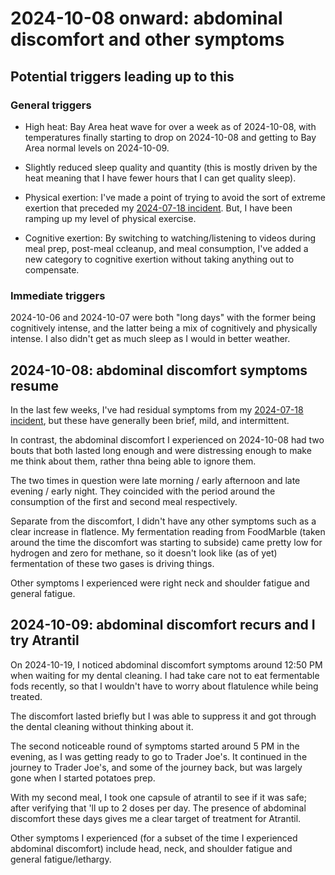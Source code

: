 # 2024-10-08 onward: abdominal discomfort and other symptoms

## Potential triggers leading up to this

### General triggers

* High heat: Bay Area heat wave for over a week as of 2024-10-08, with
  temperatures finally starting to drop on 2024-10-08 and getting to
  Bay Area normal levels on 2024-10-09.

* Slightly reduced sleep quality and quantity (this is mostly driven
  by the heat meaning that I have fewer hours that I can get quality
  sleep).

* Physical exertion: I've made a point of trying to avoid the sort of
  extreme exertion that preceded my [2024-07-18
  incident](2024-07-18-excessive-morning-activity-and-abdominal-pain-in-the-afternoon.md). But,
  I have been ramping up my level of physical exercise.

* Cognitive exertion: By switching to watching/listening to videos
  during meal prep, post-meal ccleanup, and meal consumption, I've
  added a new category to cognitive exertion without taking anything
  out to compensate.

### Immediate triggers

2024-10-06 and 2024-10-07 were both "long days" with the former being
cognitively intense, and the latter being a mix of cognitively and
physically intense. I also didn't get as much sleep as I would in
better weather.

## 2024-10-08: abdominal discomfort symptoms resume

In the last few weeks, I've had residual symptoms from my [2024-07-18
  incident](2024-07-18-excessive-morning-activity-and-abdominal-pain-in-the-afternoon.md), but these have generally been brief, mild, and intermittent.

In contrast, the abdominal discomfort I experienced on 2024-10-08 had
two bouts that both lasted long enough and were distressing enough to
make me think about them, rather thna being able to ignore them.

The two times in question were late morning / early afternoon and late
evening / early night. They coincided with the period around the
consumption of the first and second meal respectively.

Separate from the discomfort, I didn't have any other symptoms such as
a clear increase in flatlence. My fermentation reading from FoodMarble
(taken around the time the discomfort was starting to subside) came
pretty low for hydrogen and zero for methane, so it doesn't look like
(as of yet) fermentation of these two gases is driving things.

Other symptoms I experienced were right neck and shoulder fatigue and
general fatigue.

## 2024-10-09: abdominal discomfort recurs and I try Atrantil

On 2024-10-19, I noticed abdominal discomfort symptoms around 12:50 PM
when waiting for my dental cleaning. I had take care not to eat
fermentable fods recently, so that I wouldn't have to worry about
flatulence while being treated.

The discomfort lasted briefly but I was able to suppress it and got
through the dental cleaning without thinking about it.

The second noticeable round of symptoms started around 5 PM in the
evening, as I was getting ready to go to Trader Joe's. It continued in
the journey to Trader Joe's, and some of the journey back, but was
largely gone when I started potatoes prep.

With my second meal, I took one capsule of atrantil to see if it was
safe; after verifying that 'll up to 2 doses per day. The presence of
abdominal discomfort these days gives me a clear target of treatment
for Atrantil.

Other symptoms I experienced (for a subset of the time I experienced
abdominal discomfort) include head, neck, and shoulder fatigue and
general fatigue/lethargy.
